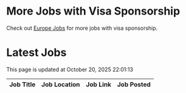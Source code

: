 # More Jobs with Visa Sponsorship

Check out [Europe Jobs](https://github.com/sureshparimi/europejobs#latest-jobs) for more jobs with visa sponsorship.

# Latest Jobs

This page is updated at October 20, 2025 22:01:13

| Job Title | Job Location | Job Link | Job Posted |
| --- | --- | --- | --- |
